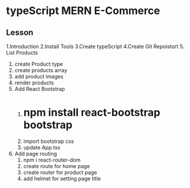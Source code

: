 # typeScript MERN E-Commerce

## Lesson
1.Introduction
2.Install Tools
3.Create typeScript 
4.Create Git Repoistort
5. List Products
   1. create Product type
   2. create products array
   3. add product images
   4. render products
6. Add React Bootstrap
   1. # npm install react-bootstrap bootstrap
   2. import bootstrap css
   3. update App.tsx
7. Add page routing
   1. npm i react-router-dom
   2. create route for home page
   3. create router for product page
   4. add helmet for setting page title
